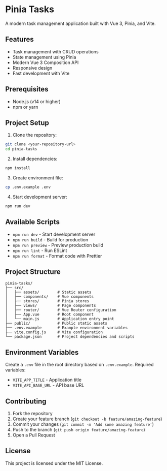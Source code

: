 # Pinia Tasks

A modern task management application built with Vue 3, Pinia, and Vite.

## Features

- Task management with CRUD operations
- State management using Pinia
- Modern Vue 3 Composition API
- Responsive design
- Fast development with Vite

## Prerequisites

- Node.js (v14 or higher)
- npm or yarn

## Project Setup

1. Clone the repository:

```sh
git clone <your-repository-url>
cd pinia-tasks
```

2. Install dependencies:

```sh
npm install
```

3. Create environment file:

```sh
cp .env.example .env
```

4. Start development server:

```sh
npm run dev
```

## Available Scripts

- `npm run dev` - Start development server
- `npm run build` - Build for production
- `npm run preview` - Preview production build
- `npm run lint` - Run ESLint
- `npm run format` - Format code with Prettier

## Project Structure

```
pinia-tasks/
├── src/
│   ├── assets/        # Static assets
│   ├── components/    # Vue components
│   ├── stores/        # Pinia stores
│   ├── views/         # Page components
│   ├── router/        # Vue Router configuration
│   ├── App.vue        # Root component
│   └── main.js        # Application entry point
├── public/            # Public static assets
├── .env.example       # Example environment variables
├── vite.config.js     # Vite configuration
└── package.json       # Project dependencies and scripts
```

## Environment Variables

Create a `.env` file in the root directory based on `.env.example`. Required variables:

- `VITE_APP_TITLE` - Application title
- `VITE_API_BASE_URL` - API base URL

## Contributing

1. Fork the repository
2. Create your feature branch (`git checkout -b feature/amazing-feature`)
3. Commit your changes (`git commit -m 'Add some amazing feature'`)
4. Push to the branch (`git push origin feature/amazing-feature`)
5. Open a Pull Request

## License

This project is licensed under the MIT License.
